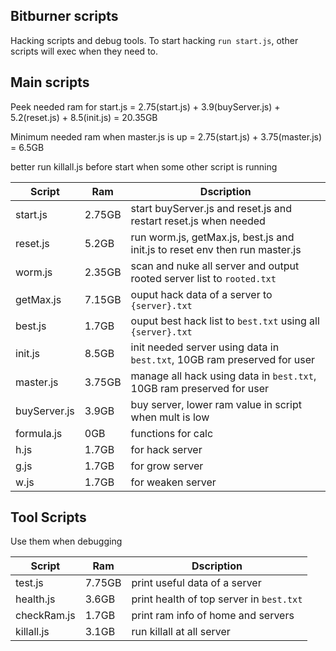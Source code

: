 ## Bitburner scripts

Hacking scripts and debug tools.
To start hacking `run start.js`, other scripts will exec when they need to.

## Main scripts

Peek needed ram for start.js
= 2.75(start.js) + 3.9(buyServer.js) + 5.2(reset.js) + 8.5(init.js)
= 20.35GB

Minimum needed ram when master.js is up
= 2.75(start.js) + 3.75(master.js)
= 6.5GB

better run killall.js before start when some other script is running

| Script       | Ram    | Dscription                                                                  |
| ------------ | ------ | --------------------------------------------------------------------------- |
| start.js     | 2.75GB | start buyServer.js and reset.js and restart reset.js when needed            |
| reset.js     | 5.2GB  | run worm.js, getMax.js, best.js and init.js to reset env then run master.js |
| worm.js      | 2.35GB | scan and nuke all server and output rooted server list to `rooted.txt`      |
| getMax.js    | 7.15GB | ouput hack data of  a server to `{server}.txt`                              |
| best.js      | 1.7GB  | ouput best hack list to `best.txt` using all `{server}.txt`                 |
| init.js      | 8.5GB  | init needed server using data in `best.txt`, 10GB ram preserved for user    |
| master.js    | 3.75GB | manage all hack using data in `best.txt`, 10GB ram preserved for user       |
| buyServer.js | 3.9GB  | buy server, lower ram value in script when mult is low                      |
| formula.js   | 0GB    | functions for calc                                                          |
| h.js         | 1.7GB  | for hack server                                                             |
| g.js         | 1.7GB  | for grow server                                                             |
| w.js         | 1.7GB  | for weaken server                                                           |

## Tool Scripts

Use them when debugging

| Script      | Ram    | Dscription                               |
| ----------- | ------ | ---------------------------------------- |
| test.js     | 7.75GB | print useful data of a server            |
| health.js   | 3.6GB  | print health of top server in `best.txt` |
| checkRam.js | 1.7GB  | print ram info of home and servers       |
| killall.js  | 3.1GB  | run killall at all server                |
